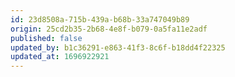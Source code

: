 ```yaml
---
id: 23d8508a-715b-439a-b68b-33a747049b89
origin: 25cd2b35-2b68-4e8f-b079-0a5fa11e2adf
published: false
updated_by: b1c36291-e863-41f3-8c6f-b18dd4f22325
updated_at: 1696922921
---
```

